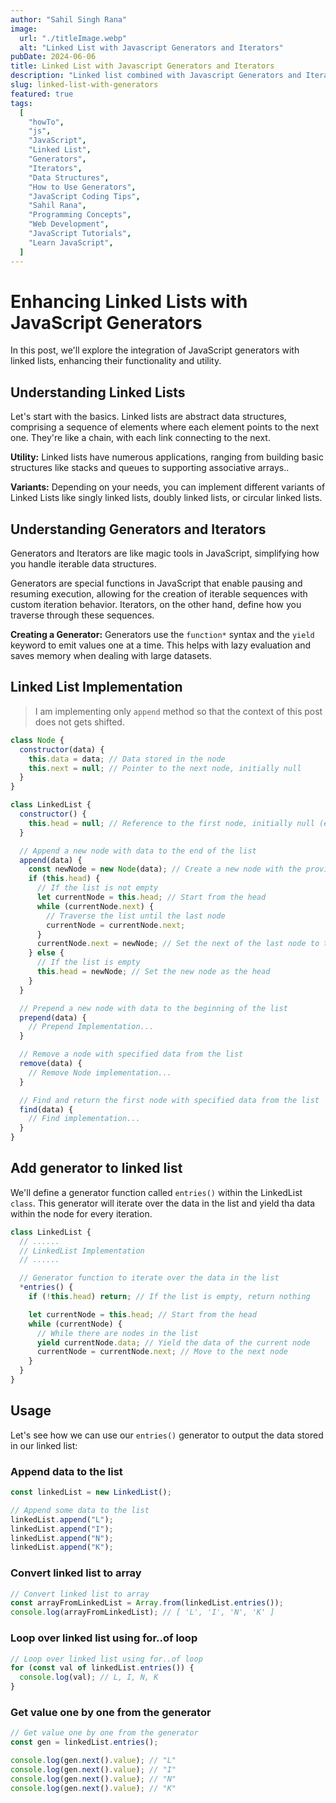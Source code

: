 ```yaml
---
author: "Sahil Singh Rana"
image:
  url: "./titleImage.webp"
  alt: "Linked List with Javascript Generators and Iterators"
pubDate: 2024-06-06
title: Linked List with Javascript Generators and Iterators
description: "Linked list combined with Javascript Generators and Iterators"
slug: linked-list-with-generators
featured: true
tags:
  [
    "howTo",
    "js",
    "JavaScript",
    "Linked List",
    "Generators",
    "Iterators",
    "Data Structures",
    "How to Use Generators",
    "JavaScript Coding Tips",
    "Sahil Rana",
    "Programming Concepts",
    "Web Development",
    "JavaScript Tutorials",
    "Learn JavaScript",
  ]
---
```


# Enhancing Linked Lists with JavaScript Generators

In this post, we'll explore the integration of JavaScript generators with linked lists, enhancing their functionality and utility.

## Understanding Linked Lists

Let's start with the basics. Linked lists are abstract data structures, comprising a sequence of elements where each element points to the next one. They're like a chain, with each link connecting to the next.

**Utility:** Linked lists have numerous applications, ranging from building basic structures like stacks and queues to supporting associative arrays..

**Variants:** Depending on your needs, you can implement different variants of Linked Lists like singly linked lists, doubly linked lists, or circular linked lists.

## Understanding Generators and Iterators

Generators and Iterators are like magic tools in JavaScript, simplifying how you handle iterable data structures.

Generators are special functions in JavaScript that enable pausing and resuming execution, allowing for the creation of iterable sequences with custom iteration behavior. Iterators, on the other hand, define how you traverse through these sequences.

**Creating a Generator:** Generators use the `function*` syntax and the `yield` keyword to emit values one at a time. This helps with lazy evaluation and saves memory when dealing with large datasets.

## Linked List Implementation

> I am implementing only `append` method so that the context of this post does not gets shifted.

```javascript
class Node {
  constructor(data) {
    this.data = data; // Data stored in the node
    this.next = null; // Pointer to the next node, initially null
  }
}

class LinkedList {
  constructor() {
    this.head = null; // Reference to the first node, initially null (empty list)
  }

  // Append a new node with data to the end of the list
  append(data) {
    const newNode = new Node(data); // Create a new node with the provided data
    if (this.head) {
      // If the list is not empty
      let currentNode = this.head; // Start from the head
      while (currentNode.next) {
        // Traverse the list until the last node
        currentNode = currentNode.next;
      }
      currentNode.next = newNode; // Set the next of the last node to the new node
    } else {
      // If the list is empty
      this.head = newNode; // Set the new node as the head
    }
  }

  // Prepend a new node with data to the beginning of the list
  prepend(data) {
    // Prepend Implementation...
  }

  // Remove a node with specified data from the list
  remove(data) {
    // Remove Node implementation...
  }

  // Find and return the first node with specified data from the list
  find(data) {
    // Find implementation...
  }
}
```

## Add generator to linked list

We'll define a generator function called `entries()` within the LinkedList `class`. This generator will iterate over the data in the list and yield tha data within the node for every iteration.

```javascript
class LinkedList {
  // ......
  // LinkedList Implementation
  // ......

  // Generator function to iterate over the data in the list
  *entries() {
    if (!this.head) return; // If the list is empty, return nothing

    let currentNode = this.head; // Start from the head
    while (currentNode) {
      // While there are nodes in the list
      yield currentNode.data; // Yield the data of the current node
      currentNode = currentNode.next; // Move to the next node
    }
  }
}
```

## Usage

Let's see how we can use our `entries()` generator to output the data stored in our linked list:

### Append data to the list

```javascript
const linkedList = new LinkedList();

// Append some data to the list
linkedList.append("L");
linkedList.append("I");
linkedList.append("N");
linkedList.append("K");
```

### Convert linked list to array

```javascript
// Convert linked list to array
const arrayFromLinkedList = Array.from(linkedList.entries());
console.log(arrayFromLinkedList); // [ 'L', 'I', 'N', 'K' ]
```

### Loop over linked list using for..of loop

```javascript
// Loop over linked list using for..of loop
for (const val of linkedList.entries()) {
  console.log(val); // L, I, N, K
}
```

### Get value one by one from the generator

```javascript
// Get value one by one from the generator
const gen = linkedList.entries();

console.log(gen.next().value); // "L"
console.log(gen.next().value); // "I"
console.log(gen.next().value); // "N"
console.log(gen.next().value); // "K"
```
